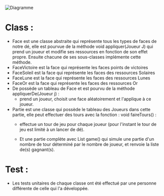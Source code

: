 ![Diagramme](Diagramme-Iteration1-26-10.png)

# Class :

* Face est une classe abstraite qui représente tous les types de faces de notre dé, elle est pourvue de la méthode 
void appliquer(Joueur J) qui prend un joueur et modifie ses ressources en fonction de son effet propre. 
Ensuite chacune de ses sous-classes implémente cette méthode.
* FaceVictoire est la face qui représente les faces points de victoires
* FaceSoleil est la face qui représente les faces des ressources Solaires
* FaceLune est la face qui représente les faces des ressources Lunes
* FaceOr est la face qui représente les faces des ressources Or
* De possède un tableau de Face et est pourvu de la méthode 
appliquerDe(Joueur j) : 
  * prend un joueur, choisit une face aléatoirement et l'applique à ce joueur.
* Partie est une classe qui possède le tableau des Joueurs dans cette partie, elle peut effectuer des tours avec la fonction :
void faireTours() :
  * effectue un tour de jeu pour chaque joueur (pour l'instant le tour de jeu est limité à un lancer de dé).

  * Et une partie complète avec List<Joueur> game() qui simule une partie d'un nombre de tour déterminé par le nombre de joueur, et renvoie la liste de(s) gagnant(s).


# Test :
* Les tests unitaires de chaque classe ont été effectué par une personne différente de celle qui l'a développée.
